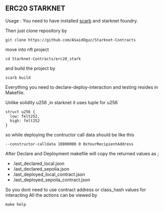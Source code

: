 ## ERC20 STARKNET

Usage :
You need to have installed [scarb](https://docs.swmansion.com/scarb/docs.html) and starknet foundry.

Then just clone repository by 

```
git clone https://github.com/ASaidOguz/Starknet-Contracts
```

move into nft project 
```
cd Starknet-Contracts/erc20_stark
```

and build the project by
```
scarb build
```

Everything you need to declare-deploy-interaction and  testing resides in Makefile.


Unlike solidity u256 ,in starknet it uses tuple for u256
```
struct u256 {
  low: felt252,
  high: felt252
}
```
so while deploying the contructor call data should be like this 

```
--constructor-calldata 10000000 0 0xYourRecipientAddress

```

After Declare and Deployment makefile will copy the returned values as ;

- .last_declared_local.json
- .last_declared_sepolia.json
- .last_deployed_local_contract.json
- .last_deployed_sepolia_contract.json

So you dont need to use contract address or class_hash values for interacting 
All the actions can be viewed by 
```
make help
```

